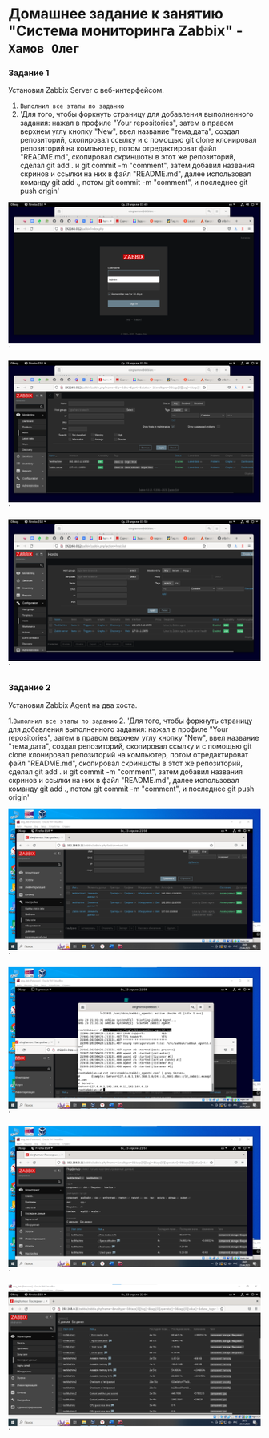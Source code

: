 # Домашнее задание к занятию "Система мониторинга Zabbix" - `Хамов Олег`

### Задание 1

Установил Zabbix Server с веб-интерфейсом.

1. `Выполнил все этапы по заданию`
2. 'Для того, чтобы форкнуть страницу для добавления выполненного задания: нажал в профиле "Your repositories", затем в правом верхнем углу кнопку "New", ввел название "тема,дата", создал репозиторий, скопировал ссылку и с помощью git clone клонировал репозиторий на компьютер, потом отредактироват файл "README.md", скопировал скриншоты в этот же репозиторий, сделал git add . и git commit -m "comment", затем добавил названия скринов и ссылки на них в файл "README.md", далее использовал команду git add ., потом git commit -m "comment", и последнее git push origin'


![Скрин_1_(Задание_1).png](https://github.com/oleghamov/System-monitoring-zabbix-9-02-23-04-hw-/blob/main/%D0%A1%D0%BA%D1%80%D0%B8%D0%BD_1_(%D0%97%D0%B0%D0%B4%D0%B0%D0%BD%D0%B8%D0%B5_1).png)`

![Скрин_2_(Задание_1).png](https://github.com/oleghamov/System-monitoring-zabbix-9-02-23-04-hw-/blob/main/%D0%A1%D0%BA%D1%80%D0%B8%D0%BD_2_(%D0%97%D0%B0%D0%B4%D0%B0%D0%BD%D0%B8%D0%B5_1).png)`

![Скрин_3_(Задание_1).png](https://github.com/oleghamov/System-monitoring-zabbix-9-02-23-04-hw-/blob/main/%D0%A1%D0%BA%D1%80%D0%B8%D0%BD_3_(%D0%97%D0%B0%D0%B4%D0%B0%D0%BD%D0%B8%D0%B5_1).png)`

### Задание 2

Установил Zabbix Agent на два хоста.

1.`Выполнил все этапы по заданию`
2. 'Для того, чтобы форкнуть страницу для добавления выполненного задания: нажал в профиле "Your repositories", затем в правом верхнем углу кнопку "New", ввел название "тема,дата", создал репозиторий, скопировал ссылку и с помощью git clone клонировал репозиторий на компьютер, потом отредактироват файл "README.md", скопировал скриншоты в этот же репозиторий, сделал git add . и git commit -m "comment", затем добавил названия скринов и ссылки на них в файл "README.md", далее использовал команду git add ., потом git commit -m "comment", и последнее git push origin'

![Скрин_4_(Задание_2).png](https://github.com/oleghamov/System-monitoring-zabbix-9-02-23-04-hw-/blob/main/%D0%A1%D0%BA%D1%80%D0%B8%D0%BD_4_(%D0%97%D0%B0%D0%B4%D0%B0%D0%BD%D0%B8%D0%B5_2).png)`

![Скрин_5_(Задание_2).png](https://github.com/oleghamov/System-monitoring-zabbix-9-02-23-04-hw-/blob/main/%D0%A1%D0%BA%D1%80%D0%B8%D0%BD_5_(%D0%97%D0%B0%D0%B4%D0%B0%D0%BD%D0%B8%D0%B5_2).png)`

![Скрин_6_(Задание_2).png](https://github.com/oleghamov/System-monitoring-zabbix-9-02-23-04-hw-/blob/main/%D0%A1%D0%BA%D1%80%D0%B8%D0%BD_6_(%D0%97%D0%B0%D0%B4%D0%B0%D0%BD%D0%B8%D0%B5_2).png)`

![Скрин_7_(Задание_2).png](https://github.com/oleghamov/System-monitoring-zabbix-9-02-23-04-hw-/blob/main/%D0%A1%D0%BA%D1%80%D0%B8%D0%BD_7_(%D0%97%D0%B0%D0%B4%D0%B0%D0%BD%D0%B8%D0%B5_2).png)`



















